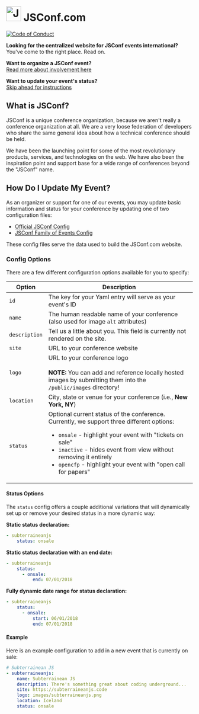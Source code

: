 # <img src="http://2015.jsconf.us/img/js-sized.png" width="40" alt="JSConf"> JSConf.com
[![Code of Conduct](https://img.shields.io/badge/%E2%9D%A4-code%20of%20conduct-blue.svg?style=flat)](CODE_OF_CONDUCT.md)

**Looking for the centralized website for JSConf events international?**<br>
You've come to the right place. Read on.

**Want to organize a JSConf event?**<br>
[Read more about involvement here](http://jsconf.com/i-want-to-run-a-jsconf.html)

**Want to update your event's status?**<br>
[Skip ahead for instructions](#how-do-i-update-my-event)

## What is JSConf?

JSConf is a unique conference organization, because we aren't really a conference organization at all. We are a very loose federation of developers who share the same general idea about how a technical conference should be held.

We have been the launching point for some of the most revolutionary products, services, and technologies on the web. We have also been the inspiration point and support base for a wide range of conferences beyond the "JSConf" name.

## How Do I Update My Event?

As an organizer or support for one of our events, you may update basic information and status for your conference by updating one of two configuration files:

-  [Official JSConf Config](conferences/jsconf.yaml)
-  [JSConf Family of Events Config](conferences/family.yaml)

These config files serve the data used to build the JSConf.com website.

### Config Options

There are a few different configuration options available for you to specify:

| Option | Description |
| --- | --- |
| `id` | The key for your Yaml entry will serve as your event's ID |
| `name` | The human readable name of your conference (also used for image `alt` attributes) |
| `description` | Tell us a little about you. This field is currently not rendered on the site. |
| `site` | URL to your conference website |
| `logo` | URL to your conference logo<br><br>**NOTE:** You can add and reference locally hosted images by submitting them into the `/public/images` directory! |
| `location` | City, state or venue for your conference (i.e., **New York, NY**) |
| `status` | Optional current status of the conference. Currently, we support three different options: <ul><li>`onsale` - highlight your event with "tickets on sale"</li><li>`inactive` - hides event from view without removing it entirely</li><li>`opencfp` - highlight your event with "open call for papers"</li></ul> |

#### Status Options

The `status` config offers a couple additional variations that will dynamically
set up or remove your desired status in a more dynamic way:

**Static status declaration:**<br>
```yaml
- subterraineanjs
    status: onsale
```

**Static status declaration with an end date:**<br>
```yaml
- subterraineanjs
    status:
      - onsale:
          end: 07/01/2018
```

**Fully dynamic date range for status declaration:**<br>
```yaml
- subterraineanjs
    status:
      - onsale:
          start: 06/01/2018
          end: 07/01/2018
```

#### Example

Here is an example configuration to add in a new event that is currently on sale:

```yaml
# Subterrainean JS
- subterraineanjs:
    name: Subterrainean JS
    description: There's something great about coding underground...
    site: https://subterraineanjs.code
    logo: images/subterraineanjs.png
    location: Iceland
    status: onsale
```

